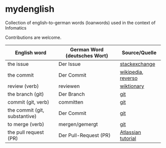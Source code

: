 # mydenglish
Collection of english-to-german words (loanwords) used in the context of Infomatics

Contributions are welcome.

|English word|German Word (deutsches Wort)|Source/Quelle|
| ---------- | -------------------------- |-------------|
| the issue  | Der Issue                  | [stackexchange](https://german.stackexchange.com/questions/30206/whats-the-right-article-for-issue-in-german)|
| the commit | Der Commit                 | [wikipedia](https://de.wikipedia.org/wiki/Commit), [reverso](https://context.reverso.net/%C3%BCbersetzung/deutsch-englisch/der+Commit)|
| review (verb) | reviewen                 | [wiktionary](https://de.wiktionary.org/wiki/reviewen#:~:text=Herkunft%3A,vom%20englischen%20Verb%20review&text=Sinnverwandte%20W%C3%B6rter%3A,pr%C3%BCfen%2C%20rezensieren%2C%20testen%2C%20%C3%BCberpr%C3%BCfen)|
| the branch (git) | Der Branch | [git](https://git-scm.com/book/de/v2/Git-Branching-Branch-Management)|
| commit (git, verb) | committen | [git](https://git-scm.com/book/de/v2/Git-Grundlagen-Ungewollte-%C3%84nderungen-r%C3%BCckg%C3%A4ngig-machen)|
| the commit (git, substantive) | Der Commit | [git](https://git-scm.com/book/de/v2/Git-Grundlagen-Ungewollte-%C3%84nderungen-r%C3%BCckg%C3%A4ngig-machen)|
| to merge (verb) | mergen/gemergt | [git](https://git-scm.com/book/de/v2/Git-Branching-Einfaches-Branching-und-Merging)|
| the pull request (PR) | Der Pull-Request (PR) | [Atlassian tutorial](https://www.atlassian.com/de/git/tutorials/making-a-pull-request)|

